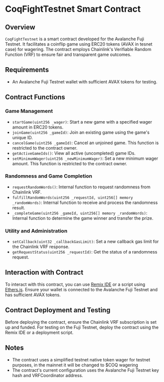 # CoqFightTestnet Smart Contract

## Overview
`CoqFightTestnet` is a smart contract developed for the Avalanche Fuji Testnet. It facilitates a coinflip game using ERC20 tokens (AVAX in tesnet case) for wagering. The contract employs Chainlink's Verifiable Random Function (VRF) to ensure fair and transparent game outcomes.

## Requirements
- An Avalanche Fuji Testnet wallet with sufficient AVAX tokens for testing.

## Contract Functions

### Game Management
- `startGame(uint256 _wager)`: Start a new game with a specified wager amount in ERC20 tokens.
- `joinGame(uint256 _gameId)`: Join an existing game using the game's unique ID.
- `cancelGame(uint256 _gameId)`: Cancel an unjoined game. This function is restricted to the contract owner.
- `getActiveGameIds()`: View all active (uncompleted) game IDs.
- `setMinimumWager(uint256 _newMinimumWager)`: Set a new minimum wager amount. This function is restricted to the contract owner.

### Randomness and Game Completion
- `requestRandomWords()`: Internal function to request randomness from Chainlink VRF.
- `fulfillRandomWords(uint256 _requestId, uint256[] memory _randomWords)`: Internal function to receive and process the randomness result.
- `_completeGame(uint256 _gameId, uint256[] memory _randomWords)`: Internal function to determine the game winner and transfer the prize.

### Utility and Administration
- `setCallback(uint32 _callbackGasLimit)`: Set a new callback gas limit for the Chainlink VRF response.
- `getRequestStatus(uint256 _requestId)`: Get the status of a randomness request.

## Interaction with Contract
To interact with this contract, you can use [Remix IDE](https://remix.ethereum.org/) or a script using [Ethers.js](https://docs.ethers.io/v5/). Ensure your wallet is connected to the Avalanche Fuji Testnet and has sufficient AVAX tokens.

## Contract Deployment and Testing
Before deploying the contract, ensure the Chainlink VRF subscription is set up and funded. For testing on the Fuji Testnet, deploy the contract using the Remix IDE or a deployment script.

## Notes
- The contract uses a simplified testnet native token wager for testnet purposes, in the mainnet it will be changed to $COQ wagering
- The contract's current configuration uses the Avalanche Fuji Testnet key hash and VRFCoordinator address.
